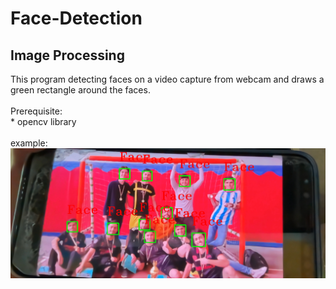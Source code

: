 # Face-Detection

<h2>Image Processing</h2>
This program detecting faces on a video capture from webcam and draws a green rectangle around the faces.
<br><br>
Prerequisite: <br>
* opencv library
<br><br>
example:<br>
<img src="https://github.com/Mrsfgwork/Face-Detection/blob/main/example.jpg"/>
